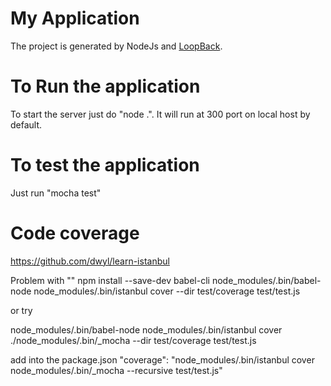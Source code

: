 # My Application

The project is generated by NodeJs and  [LoopBack](http://loopback.io).

# To Run the application
To start the server just do "node .". It will run at 300 port on local host by default.

# To test the application

Just run "mocha test"

# Code coverage

https://github.com/dwyl/learn-istanbul

Problem with ""
npm install --save-dev babel-cli
node_modules/.bin/babel-node node_modules/.bin/istanbul cover --dir test/coverage test/test.js

or try 

node_modules/.bin/babel-node node_modules/.bin/istanbul cover ./node_modules/.bin/_mocha --dir test/coverage test/test.js

add into the package.json
"coverage": "node_modules/.bin/istanbul cover node_modules/.bin/_mocha --recursive test/test.js"